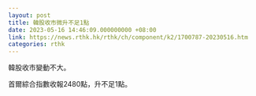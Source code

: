 ```yaml
---
layout: post
title: 韓股收市微升不足1點
date: 2023-05-16 14:46:09.000000000 +08:00
link: https://news.rthk.hk/rthk/ch/component/k2/1700787-20230516.htm
categories: rthk
---
```


韓股收市變動不大。

首爾綜合指數收報2480點，升不足1點。
